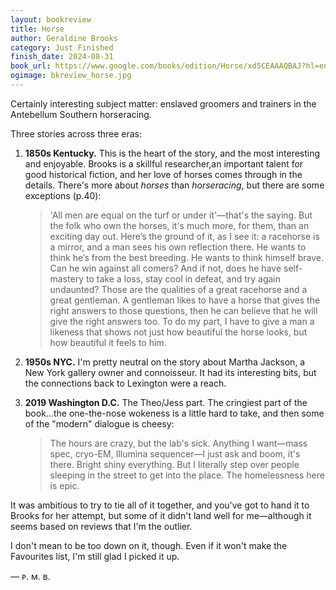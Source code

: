 ```yaml
---
layout: bookreview
title: Horse
author: Geraldine Brooks
category: Just Finished
finish_date: 2024-08-31
book_url: https://www.google.com/books/edition/Horse/xd5CEAAAQBAJ?hl=en&gbpv=0
ogimage: bkreview_horse.jpg
---
```

Certainly interesting subject matter: enslaved groomers and trainers in the Antebellum Southern horseracing.

Three stories across three eras:
1. **1850s Kentucky.**  This is the heart of the story, and the most interesting and enjoyable. Brooks is a skillful researcher,an important talent for good historical fiction, and her love of horses comes through in the details. There's more about *horses* than *horseracing*, but there are some exceptions (p.40):

	> 'All men are equal on the turf or under it'—that's the saying. But the folk who own the horses, it's much more, for them, than an exciting day out. Here’s the ground of it, as I see it: a racehorse is a mirror, and a man sees his own reflection there. He wants to think he’s from the best breeding. He wants to think himself brave. Can he win against all comers? And if not, does he have self-mastery to take a loss, stay cool in defeat, and try again undaunted? Those are the qualities of a great racehorse and a great gentleman. A gentleman likes to have a horse that gives the right answers to those questions, then he can believe that he will give the right answers too. To do my part, I have to give a man a likeness that shows not just how beautiful the horse looks, but how beautiful it feels to him.

2. **1950s NYC.** I'm pretty neutral on the story about Martha Jackson, a New York gallery owner and connoisseur. It had its interesting bits, but the connections back to Lexington were a reach.

3. **2019 Washington D.C.** The Theo/Jess part. The cringiest part of the book...the one-the-nose wokeness is a little hard to take, and then some of the "modern" dialogue is cheesy:

	> The hours are crazy, but the lab's sick. Anything I want—mass spec, cryo-EM, Illumina sequencer—I just ask and boom, it's there. Bright shiny everything. But I literally step over people sleeping in the street to get into the place. The homelessness here is epic.

It was ambitious to try to tie all of it together, and you've got to hand it to Brooks for her attempt, but some of it didn't land well for me—although it seems based on reviews that I'm the outlier.

I don't mean to be too down on it, though. Even if it won't make the Favourites list, I'm still glad I picked it up.

— ᴘ. ᴍ. ʙ.